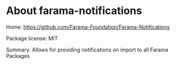 About farama-notifications
=======================

Home: https://github.com/Farama-Foundation/Farama-Notifications

Package license: MIT

Summary: Allows for providing notifications on import to all Farama Packages
